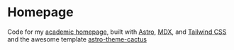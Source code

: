 # Homepage

Code for my [academic homepage](https://dominik.page), built with [Astro](https://astro.build/), [MDX](https://mdxjs.com/), and [Tailwind CSS](https://tailwindcss.com/) and the awesome template [astro-theme-cactus](https://github.com/chrismwilliams/astro-theme-cactus/tree/main)
